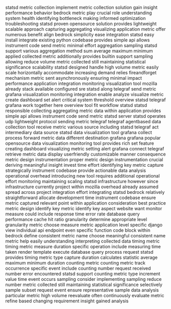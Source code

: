 statsd metric collection implement metric collection solution gain insight performance behavior bedrock metric play crucial role understanding system health identifying bottleneck making informed optimization troubleshooting statsd proven opensource solution provides lightweight scalable approach capturing aggregating visualizing application metric offer numerous benefit align bedrock simplicity ease integration statsd easy install integrate existing python codebase provides simple api allows instrument code send metric minimal effort aggregation sampling statsd support various aggregation method sum average maximum minimum applied collected metric additionally provides builtin support sampling allowing reduce volume metric collected still maintaining statistical significance scalability statsd designed handle high volume metric easily scale horizontally accommodate increasing demand relies fireandforget mechanism metric sent asynchronously ensuring minimal impact performance application integration monitoring visualization tool mozilla already stack available configured sre statsd along telegraf send metric grafana visualization monitoring integration enable analyze visualize metric create dashboard set alert critical system threshold overview statsd telegraf grafana work together here overview tool fit workflow statsd statsd responsible collecting aggregating metric data within application provides simple api allows instrument code send metric statsd server statsd operates udp lightweight protocol sending metric telegraf telegraf agentbased data collection tool receive metric various source including statsd telegraf act intermediary data source statsd data visualization tool grafana collect process forward metric data different destination grafana grafana popular opensource data visualization monitoring tool provides rich set feature creating dashboard visualizing metric setting alert grafana connect telegraf retrieve metric data display userfriendly customizable manner consequence metric design instrumentation proper metric design instrumentation crucial deriving meaningful insight invest time effort identifying key metric capture strategically instrument codebase provide actionable data analysis operational overhead introducing new tool requires additional operational effort monitoring maintaining scaling statsd infrastructure however since infrastructure currently project within mozilla overhead already assumed spread across project integration effort integrating statsd bedrock relatively straightforward allocate development time instrument codebase ensure metric captured relevant point within application consideration best practice metric design identify key metric identify key aspect website want monitor measure could include response time error rate database query performance cache hit ratio granularity determine appropriate level granularity metric choose measure metric application level specific django view individual api endpoint even specific function code block within bedrock define consistent metric name choose meaningful consistent name metric help easily understanding interpreting collected data timing metric timing metric measure duration specific operation include measuring time taken render template execute database query process request statsd provides timing metric type capture duration calculates statistic average maximum minimum duration counting metric counting metric track occurrence specific event include counting number request received number error encountered statsd support counting metric type increment value time event occurs sampling consider implementing sampling reduce number metric collected still maintaining statistical significance selectively sample subset request event ensure representative sample data analysis particular metric high volume reevaluate often continuously evaluate metric refine based changing requirement insight gained analysis